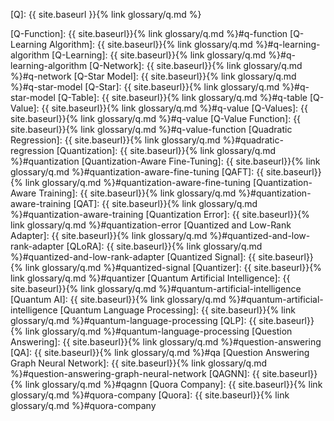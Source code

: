 [Q]: {{ site.baseurl }}{% link glossary/q.md %}

[Q-Function]: {{ site.baseurl}}{% link glossary/q.md %}#q-function
[Q-Learning Algorithm]: {{ site.baseurl}}{% link glossary/q.md %}#q-learning-algorithm
[Q-Learning]: {{ site.baseurl}}{% link glossary/q.md %}#q-learning-algorithm
[Q-Network]: {{ site.baseurl}}{% link glossary/q.md %}#q-network
[Q-Star Model]: {{ site.baseurl}}{% link glossary/q.md %}#q-star-model
[Q-Star]: {{ site.baseurl}}{% link glossary/q.md %}#q-star-model
[Q-Table]: {{ site.baseurl}}{% link glossary/q.md %}#q-table
[Q-Value]: {{ site.baseurl}}{% link glossary/q.md %}#q-value
[Q-Values]: {{ site.baseurl}}{% link glossary/q.md %}#q-value
[Q-Value Function]: {{ site.baseurl}}{% link glossary/q.md %}#q-value-function
[Quadratic Regression]: {{ site.baseurl}}{% link glossary/q.md %}#quadratic-regression
[Quantization]: {{ site.baseurl}}{% link glossary/q.md %}#quantization
[Quantization-Aware Fine-Tuning]: {{ site.baseurl}}{% link glossary/q.md %}#quantization-aware-fine-tuning
[QAFT]: {{ site.baseurl}}{% link glossary/q.md %}#quantization-aware-fine-tuning
[Quantization-Aware Training]: {{ site.baseurl}}{% link glossary/q.md %}#quantization-aware-training
[QAT]: {{ site.baseurl}}{% link glossary/q.md %}#quantization-aware-training
[Quantization Error]: {{ site.baseurl}}{% link glossary/q.md %}#quantization-error
[Quantized and Low-Rank Adapter]: {{ site.baseurl}}{% link glossary/q.md %}#quantized-and-low-rank-adapter
[QLoRA]: {{ site.baseurl}}{% link glossary/q.md %}#quantized-and-low-rank-adapter
[Quantized Signal]: {{ site.baseurl}}{% link glossary/q.md %}#quantized-signal
[Quantizer]: {{ site.baseurl}}{% link glossary/q.md %}#quantizer
[Quantum Artificial Intelligence]: {{ site.baseurl}}{% link glossary/q.md %}#quantum-artificial-intelligence
[Quantum AI]: {{ site.baseurl}}{% link glossary/q.md %}#quantum-artificial-intelligence
[Quantum Language Processing]: {{ site.baseurl}}{% link glossary/q.md %}#quantum-language-processing
[QLP]: {{ site.baseurl}}{% link glossary/q.md %}#quantum-language-processing
[Question Answering]: {{ site.baseurl}}{% link glossary/q.md %}#question-answering
[QA]: {{ site.baseurl}}{% link glossary/q.md %}#qa
[Question Answering Graph Neural Network]: {{ site.baseurl}}{% link glossary/q.md %}#question-answering-graph-neural-network
[QAGNN]: {{ site.baseurl}}{% link glossary/q.md %}#qagnn
[Quora Company]: {{ site.baseurl}}{% link glossary/q.md %}#quora-company
[Quora]: {{ site.baseurl}}{% link glossary/q.md %}#quora-company
